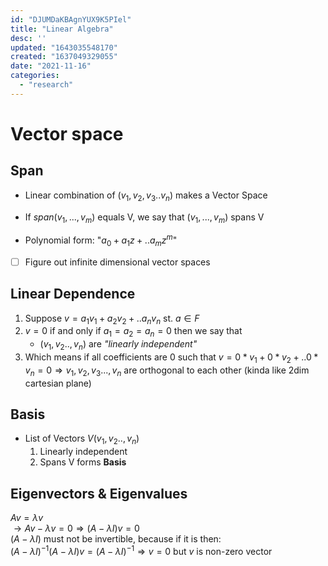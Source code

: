 ```yaml
---
id: "DJUMDaKBAgnYUX9K5PIel"
title: "Linear Algebra"
desc: ''
updated: "1643035548170"
created: "1637049329055"
date: "2021-11-16"
categories: 
  - "research"
---
```

<!-- Solutions https://linearalgebras.com/2a.html 
Sheldon Axler - "Linear Algebra" Done Right-Springer (1997).-->
# Vector space
## Span
- Linear combination of $(v_1,v_2,v_3..v_n)$ makes a Vector Space
- If $span(v_1,...,v_m)$ equals V, we say that $(v_1,...,v_m)$ spans V

- Polynomial form: "$a_0+a_1z+..a_mz^m$"
- [ ] Figure out infinite dimensional vector spaces
## Linear Dependence
1. Suppose $v=a_1v_1+a_2v_2+..a_nv_n$ st. $a\in F$
2. $v=0$ if and only if $a_1=a_2=a_n=0$ then we say that 
    * $(v_1,v_2..,v_n)$ are _"linearly independent"_
3. Which means if all coefficients are 0 $\text{such that } v=0*v_1+0*v_2+..0*v_n = 0 \Longrightarrow v_1,v_2,v_3...,v_n\text{ are orthogonal to each other (kinda like 2dim cartesian plane)}$


## Basis
- List of Vectors $V (v_1,v_2..,v_n)$ 
    1. Linearly independent
    2. Spans V
forms **Basis**






## Eigenvectors & Eigenvalues
$Av=\lambda v$<br>
$\longrightarrow Av-\lambda v=0 \Longrightarrow(A-\lambda I)v=0$<br>
$(A-\lambda I)$ must not be invertible, because if it is then:<br>
$(A-\lambda I)^{-1}(A-\lambda I)v=(A-\lambda I)^{-1}\Longrightarrow v=0$ but $v$ is non-zero vector 




